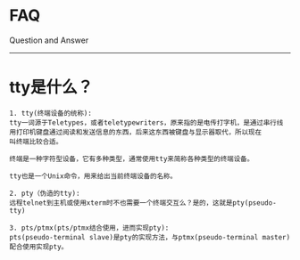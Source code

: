 FAQ
===

Question and Answer

--------------------------------------------------------------------------------
# tty是什么？
    
    1. tty(终端设备的统称):
    tty一词源于Teletypes，或者teletypewriters，原来指的是电传打字机，是通过串行线
    用打印机键盘通过阅读和发送信息的东西，后来这东西被键盘与显示器取代，所以现在
    叫终端比较合适。
    
    终端是一种字符型设备，它有多种类型，通常使用tty来简称各种类型的终端设备。
    
    tty也是一个Unix命令，用来给出当前终端设备的名称。
    
    2. pty（伪造的tty):
    远程telnet到主机或使用xterm时不也需要一个终端交互么？是的，这就是pty(pseudo-tty)
    
    3. pts/ptmx(pts/ptmx结合使用，进而实现pty):
    pts(pseudo-terminal slave)是pty的实现方法，与ptmx(pseudo-terminal master)配合使用实现pty。
    
    
